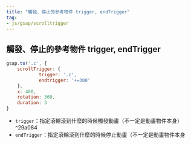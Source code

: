 ```yaml
---
title: "觸發、停止的參考物件 trigger, endTrigger"
tag: 
- js/gsap/scrolltrigger
---
```


##  觸發、停止的參考物件 trigger, endTrigger
```jsx
gsap.to('.c', { 
	scrollTrigger: {
			trigger: '.c',
			endtrigger: '+=300'
	},
	x: 400, 
	rotation: 360, 
	duration: 3
}
```
- `trigger`：指定滾輪滾到什麼的時候觸發動畫（不一定是動畫物件本身） ^29a084
- `endTrigger`：指定滾輪滾到什麼的時候停止動畫（不一定是動畫物件本身